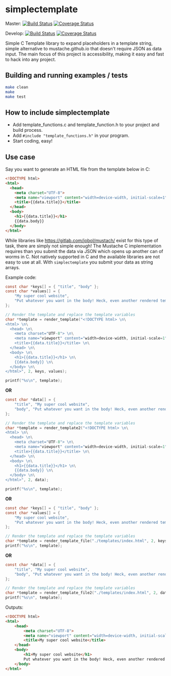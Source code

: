 # simplectemplate
Master: [![Build Status](https://travis-ci.org/dafky2000/simplectemplate.svg?branch=master)](https://travis-ci.org/dafky2000/simplectemplate) [![Coverage Status](https://coveralls.io/repos/github/dafky2000/simplectemplate/badge.svg?branch=master)](https://coveralls.io/github/dafky2000/simplectemplate)

Develop: [![Build Status](https://travis-ci.org/dafky2000/simplectemplate.svg?branch=develop)](https://travis-ci.org/dafky2000/simplectemplate) [![Coverage Status](https://coveralls.io/repos/github/dafky2000/simplectemplate/badge.svg?branch=develop)](https://coveralls.io/github/dafky2000/simplectemplate)

Simple C Template library to expand placeholders in a template string, simple alternative to mustache.github.io that doesn't require JSON as data input. The main focus of this project is accessibility, making it easy and fast to hack into any project.

## Building and running examples / tests
```sh
make clean
make
make test
```

## How to include simplectemplate
* Add template_functions.c and template_function.h to your project and build process.
* Add ```#include "template_functions.h"``` in your program.
* Start coding, easy!

## Use case
Say you want to generate an HTML file from the template below in C:

```html
<!DOCTYPE html>
<html>
  <head>
    <meta charset="UTF-8">
    <meta name="viewport" content="width=device-width, initial-scale=1" />
    <title>{{data.title}}</title>
  </head>
  <body>
    <h1>{{data.title}}</h1>
    {{data.body}}
  </body>
</html>
```

While libraries like https://gitlab.com/jobol/mustach/ exist for this type of task, there are simply not simple enough! The Mustache C implementation requires than you submit the data via JSON which opens up another can of worms in C. Not natively supported in C and the available libraries are not easy to use at all. With `simplectemplate` you submit your data as string arrays.

Example code:

```c
const char *keys[] = { "title", "body" };
const char *values[] = {
	"My super cool website",
	"Put whatever you want in the body! Heck, even another rendered template ;)"
};

// Render the template and replace the template variables
char *template = render_template("<!DOCTYPE html> \n\
<html> \n\
  <head> \n\
    <meta charset="UTF-8"> \n\
    <meta name="viewport" content="width=device-width, initial-scale=1" /> \n\
    <title>{{data.title}}</title> \n\
  </head> \n\
  <body> \n\
    <h1>{{data.title}}</h1> \n\
    {{data.body}} \n\
  </body> \n\
</html>", 2, keys, values);

printf("%s\n", template);
```
__OR__
```c
const char *data[] = {
	"title", "My super cool website",
	"body", "Put whatever you want in the body! Heck, even another rendered template ;)"
};

// Render the template and replace the template variables
char *template = render_template2("<!DOCTYPE html> \n\
<html> \n\
  <head> \n\
    <meta charset="UTF-8"> \n\
    <meta name="viewport" content="width=device-width, initial-scale=1" /> \n\
    <title>{{data.title}}</title> \n\
  </head> \n\
  <body> \n\
    <h1>{{data.title}}</h1> \n\
    {{data.body}} \n\
  </body> \n\
</html>", 2, data);

printf("%s\n", template);
```
__OR__
```c
const char *keys[] = { "title", "body" };
const char *values[] = {
	"My super cool website",
	"Put whatever you want in the body! Heck, even another rendered template ;)"
};

// Render the template and replace the template variables
char *template = render_template_file("./templates/index.html", 2, keys, values);
printf("%s\n", template);
```
__OR__
```c
const char *data[] = {
	"title", "My super cool website",
	"body", "Put whatever you want in the body! Heck, even another rendered template ;)"
};

// Render the template and replace the template variables
char *template = render_template_file2("./templates/index.html", 2, data);
printf("%s\n", template);
```

Outputs:

```html
<!DOCTYPE html>
<html>
	<head>
		<meta charset="UTF-8">
		<meta name="viewport" content="width=device-width, initial-scale=1" />
		<title>My super cool website</title>
	</head>
	<body>
		<h1>My super cool website</h1>
		Put whatever you want in the body! Heck, even another rendered template ;)
	</body>
</html>
```
